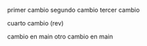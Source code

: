 primer cambio
segundo cambio
tercer cambio

cuarto cambio (rev)

cambio en main
otro cambio en main
